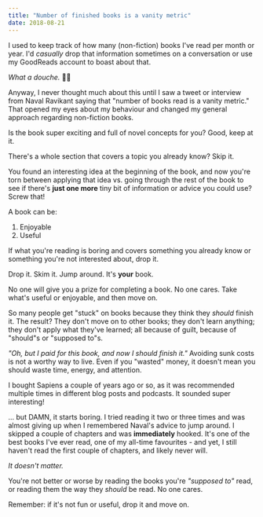 ```yaml
---
title: "Number of finished books is a vanity metric"
date: 2018-08-21
---
```


I used to keep track of how many (non-fiction) books I've read per month or year. I'd _casually_ drop that information sometimes on a conversation or use my GoodReads account to boast about that.

_What a douche._ 🤦‍♂️

Anyway, I never thought much about this until I saw a tweet or interview from Naval Ravikant saying that "number of books read is a vanity metric." That opened my eyes about my behaviour and changed my general approach regarding non-fiction books.

Is the book super exciting and full of novel concepts for you? Good, keep at it.

There's a whole section that covers a topic you already know? Skip it.

You found an interesting idea at the beginning of the book, and now you're torn between applying that idea vs. going through the rest of the book to see if there's **just one more** tiny bit of information or advice you could use? Screw that!

A book can be:

1. Enjoyable
2. Useful

If what you're reading is boring and covers something you already know or something you're not interested about, drop it.

Drop it. Skim it. Jump around. It's **your** book.

No one will give you a prize for completing a book. No one cares. Take what's useful or enjoyable, and then move on.

So many people get "stuck" on books because they think they _should_ finish it. The result? They don't move on to other books; they don't learn anything; they don't apply what they've learned; all because of guilt, because of "should"s or "supposed to"s.

_"Oh, but I paid for this book, and now I should finish it."_ Avoiding sunk costs is not a worthy way to live. Even if you "wasted" money, it doesn't mean you should waste time, energy, and attention.

I bought Sapiens a couple of years ago or so, as it was recommended multiple times in different blog posts and podcasts. It sounded super interesting!

... but DAMN, it starts boring. I tried reading it two or three times and was almost giving up when I remembered Naval's advice to jump around. I skipped a couple of chapters and was **immediately** hooked. It's one of the best books I've ever read, one of my all-time favourites - and yet, I still haven't read the first couple of chapters, and likely never will.

_It doesn't matter._

You're not better or worse by reading the books you're _"supposed to"_ read, or reading them the way they _should_ be read. No one cares.

Remember: if it's not fun or useful, drop it and move on.
